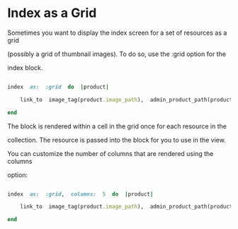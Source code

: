 <!--

    WARNING:  Please  DO  NOT  edit  this  file!  Update

    source  documentation  in  lib/active_admin/views

    and  execute  rake  yard  to  regenerate  it.

-->



#  Index  as  a  Grid



Sometimes  you  want  to  display  the  index  screen  for  a  set  of  resources  as  a  grid

(possibly  a  grid  of  thumbnail  images).  To  do  so,  use  the  :grid  option  for  the

index  block.



```ruby

index  as:  :grid  do  |product|

    link_to  image_tag(product.image_path),  admin_product_path(product)

end

```



The  block  is  rendered  within  a  cell  in  the  grid  once  for  each  resource  in  the

collection.  The  resource  is  passed  into  the  block  for  you  to  use  in  the  view.



You  can  customize  the  number  of  columns  that  are  rendered  using  the  columns

option:



```ruby

index  as:  :grid,  columns:  5  do  |product|

    link_to  image_tag(product.image_path),  admin_product_path(product)

end

```

